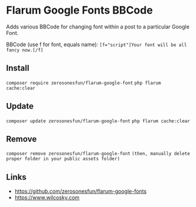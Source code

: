 # Flarum Google Fonts BBCode

Adds various BBCode for changing font within a post to a particular Google Font.

BBCode (use f for font, equals name):
`[f="script"]Your font will be all fancy now.[/f]`

## Install
`composer require zerosonesfun/flarum-google-font`
`php flarum cache:clear`

## Update
`composer update zerosonesfun/flarum-google-font`
`php flarum cache:clear`

## Remove
`composer remove zerosonesfun/flarum-google-font`
`(then, manually delete proper folder in your public assets folder)`

## Links
- https://github.com/zerosonesfun/flarum-google-fonts
- https://www.wilcosky.com
